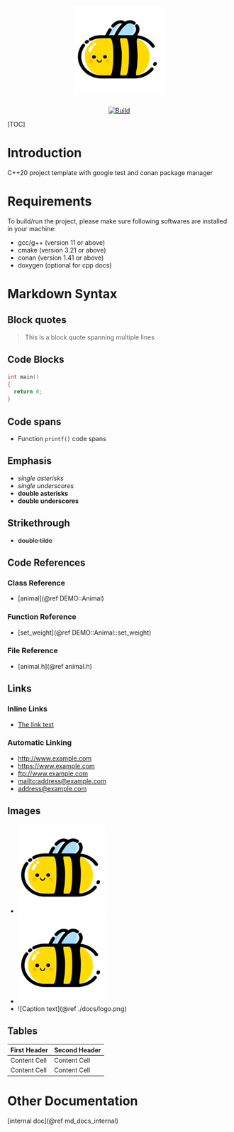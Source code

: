 <h1 align="center">
  <img alt="Logo" src="docs/logo.png" width="200">
</h1>

<p align="center">
  <a href="https://github.com/LittleBee1024/cpp_project_template/actions"><img
    src="https://github.com/littlebee1024/cpp_project_template/workflows/build/badge.svg?branch=main"
    alt="Build"
  /></a>
</p>

[TOC]

# Introduction
C++20 project template with google test and conan package manager

# Requirements
To build/run the project, please make sure following softwares are installed in your machine:
* gcc/g++ (version 11 or above)
* cmake (version 3.21 or above)
* conan (version 1.41 or above)
* doxygen (optional for cpp docs)

# Markdown Syntax

## Block quotes
> This is a block quote
> spanning multiple lines

## Code Blocks
```cpp
int main()
{
  return 0;
}
```

## Code spans
* Function `printf()` code spans

## Emphasis
* *single asterisks*
* _single underscores_
* **double asterisks**
* __double underscores__

## Strikethrough
* ~~double tilde~~

## Code References

### Class Reference
* [animal](@ref DEMO::Animal)

### Function Reference
* [set_weight](@ref DEMO::Animal::set_weight)

### File Reference
* [animal.h](@ref animal.h)

## Links

### Inline Links
* [The link text](./docs/logo.png)

### Automatic Linking
* <http://www.example.com>
* <https://www.example.com>
* <ftp://www.example.com>
* <mailto:address@example.com>
* <address@example.com>

## Images
* ![Caption text](./docs/logo.png)
* ![Caption text](./docs/logo.png "Image title")
* ![Caption text](@ref ./docs/logo.png)

## Tables
First Header  | Second Header
------------- | -------------
Content Cell  | Content Cell
Content Cell  | Content Cell

# Other Documentation
[internal doc](@ref md_docs_internal)
